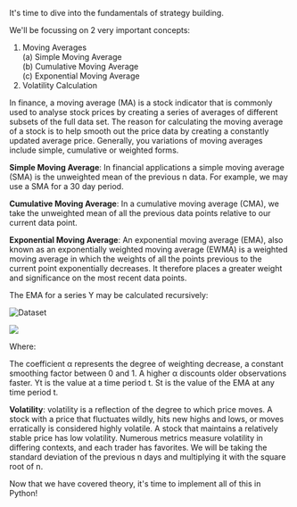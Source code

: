 It's time to dive into the fundamentals of strategy building. 

We'll be focussing on 2 very important concepts:
1. Moving Averages  
(a) Simple Moving Average  
(b) Cumulative Moving Average  
(c) Exponential Moving Average
2. Volatility Calculation

In finance, a moving average (MA) is a stock indicator that is commonly used to analyse stock prices by creating a series of averages of different subsets of the full data set. The reason for calculating the moving average of a stock is to help smooth out the price data by creating a constantly updated average price. Generally, you variations of moving averages include simple, cumulative or weighted forms.

**Simple Moving Average**: In financial applications a simple moving average (SMA) is the unweighted mean of the previous n data. For example, we may use a SMA for a 30 day period.

**Cumulative Moving Average**: In a cumulative moving average (CMA), we take the unweighted mean of all the previous data points relative to our current data point.

**Exponential Moving Average**: An exponential moving average (EMA), also known as an exponentially weighted moving average (EWMA) is a weighted moving average in which the weights of all the points previous to the current point exponentially decreases. It therefore places a greater weight and significance on the most recent data points.

The EMA for a series Y may be calculated recursively:

<img src="/orm-harshit-tyagi/scenarios/first_steps_quant_trading_3/assets/ewma.png" alt="Dataset">

![](/harshit-tyagi/first_steps_quant_trading_3/assets/ewma.png)

Where:

The coefficient α represents the degree of weighting decrease, a constant smoothing factor between 0 and 1. A higher α discounts older observations faster.
Yt is the value at a time period t.
St is the value of the EMA at any time period t.

**Volatility**: volatility is a reflection of the degree to which price moves. A stock with a price that fluctuates wildly, hits new highs and lows, or moves erratically is considered highly volatile. A stock that maintains a relatively stable price has low volatility. Numerous metrics measure volatility in differing contexts, and each trader has favorites. We will be taking the standard deviation of the previous n days and multiplying it with the square root of n.

Now that we have covered theory, it's time to implement all of this in Python!